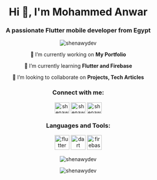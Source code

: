 <h1 align="center">Hi 👋, I'm Mohammed Anwar</h1>
<h3 align="center">A passionate Flutter mobile developer from Egypt</h3>

<p align="center"> <img src="https://komarev.com/ghpvc/?username=shenawy-dev&label=Profile%20views&color=0e75b6&style=flat" alt="shenawydev" /> </p>
<center>
<p align="center">🔭 I’m currently working on <strong>My Portfolio</strong></p>
<p align="center">🌱 I’m currently learning <strong>Flutter and Firebase</strong></p>
<p align="center">👯 I’m looking to collaborate on <strong>Projects, Tech Articles</strong></p>

<h3 align="center">Connect with me:</h3>
<p align="center">
  <a href="https://dev.to/shenawydev" target="blank"><img align="center" src="https://raw.githubusercontent.com/rahuldkjain/github-profile-readme-generator/master/src/images/icons/Social/devto.svg" alt="shenawydev" height="30" width="40" /></a>
  <a href="https://twitter.com/shenawydev" target="blank"><img align="center" src="https://raw.githubusercontent.com/rahuldkjain/github-profile-readme-generator/master/src/images/icons/Social/twitter.svg" alt="shenawydev" height="30" width="40" /></a>
  <a href="https://fb.com/shenawydev" target="blank"><img align="center" src="https://raw.githubusercontent.com/rahuldkjain/github-profile-readme-generator/master/src/images/icons/Social/facebook.svg" alt="shenawydev" height="30" width="40" /></a>
</p>
</center>

<h3 align="center">Languages and Tools:</h3>
<p align="center">
  <a href="https://flutter.dev" target="_blank" rel="noreferrer"><img src="https://www.vectorlogo.zone/logos/flutterio/flutterio-icon.svg" alt="flutter" width="40" height="40" /></a>
  <a href="https://dart.dev" target="_blank" rel="noreferrer"><img src="https://www.vectorlogo.zone/logos/dartlang/dartlang-icon.svg" alt="dart" width="40" height="40" /></a>
  <a href="https://firebase.google.com/" target="_blank" rel="noreferrer"><img src="https://www.vectorlogo.zone/logos/firebase/firebase-icon.svg" alt="firebase" width="40" height="40" /></a>
</p>

<p align="center"><img src="https://github-readme-stats.vercel.app/api/top-langs?username=shenawydev&show_icons=true&locale=en&layout=compact" alt="shenawydev" /></p>

<p align="center"><img src="https://github-readme-stats.vercel.app/api?username=shenawydev&show_icons=true&locale=en" alt="shenawydev" /></p>
